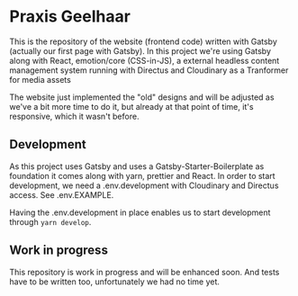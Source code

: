 # Praxis Geelhaar

This is the repository of the website (frontend code) written with Gatsby (actually our first page with Gatsby).
In this project we're using Gatsby along with React, emotion/core (CSS-in-JS), a external headless content management system running with Directus and Cloudinary as a Tranformer for media assets

The website just implemented the "old" designs and will be adjusted as we've a bit more time to do it, but already at that point of time, it's responsive, which it wasn't before.

## Development

As this project uses Gatsby and uses a Gatsby-Starter-Boilerplate as foundation it comes along with yarn, prettier and React.
In order to start development, we need a .env.development with Cloudinary and Directus access. See .env.EXAMPLE.

Having the .env.development in place enables us to start development through `yarn develop`.

## Work in progress

This repository is work in progress and will be enhanced soon.
And tests have to be written too, unfortunately we had no time yet.
